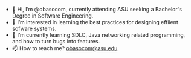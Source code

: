 - 👋 Hi, I’m @obasocom, currently attending ASU seeking a Bachelor's Degree in Software Engineering. 
- 👀 I’m interested in learning the best practices for designing effiient sofware systems. 
- 🌱 I’m currently learning SDLC, Java networking related programming, and how to turn bugs into features. 
- 📫 How to reach me? obasocom@asu.edu

